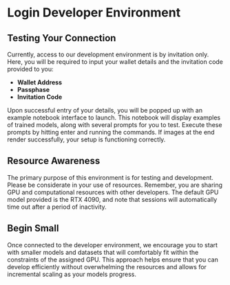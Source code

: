 # Login Developer Environment

## **Testing Your Connection**

Currently, access to our development environment is by invitation only. Here, you will be required to input your wallet details and the invitation code provided to you:

* **Wallet Address**
* **Passphase**
* **Invitation Code**&#x20;

Upon successful entry of your details, you will be popped up with an example notebook interface to launch. This notebook will display examples of trained models, along with several prompts for you to test. Execute these prompts by hitting enter and running the commands. If images at the end render successfully, your setup is functioning correctly.

## **Resource Awareness**

&#x20;The primary purpose of this environment is for testing and development. Please be considerate in your use of resources. Remember, you are sharing GPU and computational resources with other developers. The default GPU model provided is the RTX 4090, and note that sessions will automatically time out after a period of inactivity.

## **Begin Small**

Once connected to the developer environment, we encourage you to start with smaller models and datasets that will comfortably fit within the constraints of the assigned GPU. This approach helps ensure that you can develop efficiently without overwhelming the resources and allows for incremental scaling as your models progress.
